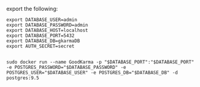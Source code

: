 export the following:
    
    export DATABASE_USER=admin
    export DATABASE_PASSWORD=admin
    export DATABASE_HOST=localhost
    export DATABASE_PORT=5432
    export DATABASE_DB=gkarmaDB
    export AUTH_SECRET=secret


    sudo docker run --name GoodKarma -p "$DATABASE_PORT":"$DATABASE_PORT" -e POSTGRES_PASSWORD="$DATABASE_PASSWORD" -e POSTGRES_USER="$DATABASE_USER" -e POSTGRES_DB="$DATABASE_DB" -d postgres:9.5

